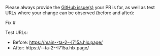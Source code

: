 Please always provide the [GitHub issue(s)](../issues) your PR is for, as well as test URLs where your change can be observed (before and after):

Fix #<gh-issue-id>

Test URLs:
- Before: https://main--ta-2--l715a.hlx.page/
- After: https://<branch>--ta-2--l715a.hlx.page/
